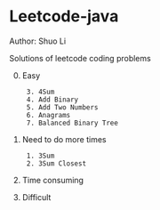 Leetcode-java
=============
Author: Shuo Li

Solutions of leetcode coding problems

0. Easy

        3. 4Sum
        4. Add Binary
        5. Add Two Numbers
        6. Anagrams
        7. Balanced Binary Tree
1. Need to do more times
    
        1. 3Sum
        2. 3Sum Closest
2. Time consuming

3. Difficult
